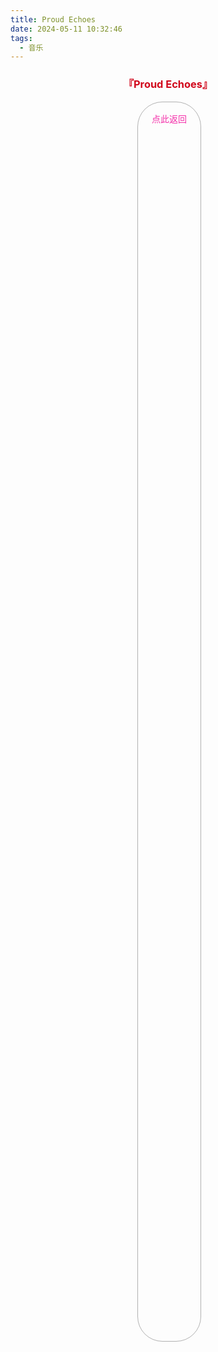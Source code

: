 ```yaml
---
title: Proud Echoes
date: 2024-05-11 10:32:46
tags: 
  - 音乐
---
```

<div id="albums">
    <div id="Sennzai">
        <h3 style="text-align:center">
            <font color="#d1061b">『Proud Echoes』</font>
        </h3>
        <div>
            <link rel="stylesheet" href="/js/APlayer.min.css">
            <div id="aplayer"></div>
            <script src="/js/APlayer.min.js"></script>
        </div>
        <script>
            const ap = new APlayer({
                container: document.getElementById('aplayer'),
                mini: false,
                autoplay: false,
                theme: '#d1061b',
                loop: 'all',
                order: 'random',
                preload: 'auto',
                volume: 0.3,
                mutex: true,
                listFolded: false,
                listMaxHeight: 90,
                audio: [
                    {
                        name: '白蓮華',
                        artist: 'Sennzai',
                        url: 'https://github.com/Resalia/music2/raw/master/Proud%20Echoes/01.%20%E7%99%BD%E8%93%AE%E8%8F%AF.flac',
                        cover: '/images/Proud-Echoes.jpg'
                    },
                    {
                        name: '全知全能',
                        artist: 'Sennzai',
                        url: 'https://github.com/Resalia/music2/raw/master/Proud%20Echoes/02.%20%E5%85%A8%E7%9F%A5%E5%85%A8%E8%83%BD.flac',
                        cover: '/images/Proud-Echoes.jpg'
                    },
                    {
                        name: '沈黙の塔',
                        artist: 'Sennzai',
                        url: 'https://github.com/Resalia/music2/raw/master/Proud%20Echoes/03.%20%E6%B2%88%E9%BB%99%E3%81%AE%E5%A1%94.flac',
                        cover: '/images/Proud-Echoes.jpg'
                    },
                    {
                        name: 'Dimension',
                        artist: 'Sennzai',
                        url: 'https://github.com/Resalia/music2/raw/master/Proud%20Echoes/04.%20Dimension.flac',
                        cover: '/images/Proud-Echoes.jpg'
                    },
                    {
                        name: '春宵胡蝶',
                        artist: 'Sennzai',
                        url: 'https://github.com/Resalia/music2/raw/master/Proud%20Echoes/05.%20%E6%98%A5%E5%AE%B5%E8%83%A1%E8%9D%B6.flac',
                        cover: '/images/Proud-Echoes.jpg'
                    }
                ]
            });
        </script>
    </div>
</div>

<div id="back-bottom">
    <a href="/posts/resalia的音乐藏馆/">
    <div class="link">
      <div class="content">
        点此返回
      </div>
    </div>
    </a>
</div>

<style>
  #back-bottom {
    text-align:center;
    .link {
      display: inline-block;
      padding: 8px 14px 8px 14px;
      border: 0.5px solid rgba(0,0,0,0.3);
      border-radius: 40px;
      margin-right: -4px;
      margin-bottom: 5px;
    }
    .content {
      float: right;
      display: flex;
      margin: 8px 8px 8px 8px;
      height: 50%;
      background: linear-gradient(#f52fa9,#3191d6);
      -webkit-background-clip: text;
      color: transparent;
    }
    .link:hover {
      box-shadow: 0 0 10px 1px rgba(0,0,0,0.2);
    }
  }
</style>